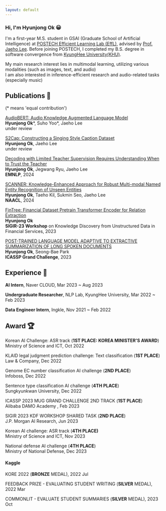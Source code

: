 ```yaml
---
layout: default
---
```


### Hi, I'm Hyunjong Ok 😀
I'm a first-year M.S. student in GSAI (Graduate School of Artificial Intelligence) at [POSTECH Efficient Learning Lab (EffL)](http://effl.postech.ac.kr), advised by [Prof. Jaeho Lee](https://jaeho-lee.github.io). Before joining POSTECH, I completed my B.S. degree in software convergence from [KyungHee University(KHU)](https://www.khu.ac.kr/).

My main research interest lies in multimodal learning, utilizing various modalities (such as images, text, and audio)  
I am also interested in inference-efficient research and audio-related tasks (especially music)


<!--Text can be **bold**, _italic_, or ~~strikethrough~~. -->

## Publications 📜

(\* means 'equal contribution')  
  
[AudioBERT: Audio Knowledge Augmented Language Model](https://arxiv.org/abs/2409.08199)  
**Hyunjong Ok**\*, Suho Yoo\*, Jaeho Lee   
under review  

[S2Cap: Constructing a Singing Style Caption Dataset](https://arxiv.org/abs/2409.09866)  
**Hyunjong Ok**, Jaeho Lee   
under review 

[Decoding with Limited Teacher Supervision Requires Understanding When to Trust the Teacher](https://arxiv.org/abs/2406.18002)   
**Hyunjong Ok**, Jegwang Ryu, Jaeho Lee  
**EMNLP**, 2024  

[SCANNER: Knowledge-Enhanced Approach for Robust Multi-modal Named Entity Recognition of Unseen Entities](https://arxiv.org/abs/2404.01914)  
**Hyunjong Ok**, Taeho Kil, Sukmin Seo, Jaeho Lee  
**NAACL**, 2024   

[FinTree: Financial Dataset Pretrain Transformer Encoder for Relation Extraction](https://arxiv.org/abs/2307.13900)   
**Hyunjong Ok**  
**SIGIR-23 Workshop** on Knowledge Discovery from Unstructured Data in Financial Services, 2023   

[POST-TRAINED LANGUAGE MODEL ADAPTIVE TO EXTRACTIVE SUMMARIZATION OF LONG SPOKEN DOCUMENTS](https://ieeexplore.ieee.org/document/10094938)  
**Hyunjong Ok**, Seong-Bae Park  
**ICASSP Grand Challenge**, 2023  

## Experience 🏢
**AI Intern**, Naver CLOUD, Mar 2023 ~ Aug 2023  

**Undergraduate Researcher**, NLP Lab, KyungHee University, Mar 2022 ~ Feb 2023

**Data Engineer Intern**, Ingkle, Nov 2021 ~ Feb 2022  


## Award 🏆
Korean AI Challenge: ASR track (**1ST PLACE: KOREA MINISTER'S AWARD**)   
Ministry of Science and ICT, Oct 2022  

KLAID legal judgment prediction challenge: Text classification (**1ST PLACE**)  
Law & Company, Dec 2022   

Genome EC number classification AI challenge  (**2ND PLACE**)  
Infoboss, Dec 2022   

Sentence type classification AI challenge  (**4TH PLACE**)  
Sungkyunkwan University, Dec 2022     

ICASSP 2023 MUG GRAND CHALLENGE 2ND TRACK (**1ST PLACE**)  
Alibaba DAMO Academy , Feb 2023   

SIGIR 2023 KDF WORKSHOP SHARED TASK (**2ND PLACE**)  
J.P. Morgan AI Research, Jun 2023  

Korean AI challenge: ASR track (**4TH PLACE)**  
Ministry of Science and ICT, Nov 2023

National defense AI challenge  (**4TH PLACE**)  
Ministry of National Defense, Dec 2023  

#### Kaggle
KORE 2022 (**BRONZE** MEDAL), 2022 Jul   

FEEDBACK PRIZE - EVALUATING STUDENT WRITING (**SILVER** MEDAL), 2022 Mar  

COMMONLIT - EVALUATE STUDENT SUMMARIES (**SILVER** MEDAL), 2023 Oct  
